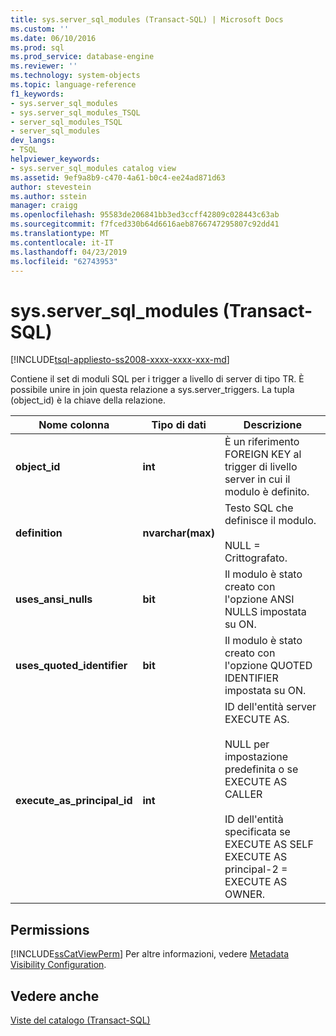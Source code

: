 ```yaml
---
title: sys.server_sql_modules (Transact-SQL) | Microsoft Docs
ms.custom: ''
ms.date: 06/10/2016
ms.prod: sql
ms.prod_service: database-engine
ms.reviewer: ''
ms.technology: system-objects
ms.topic: language-reference
f1_keywords:
- sys.server_sql_modules
- sys.server_sql_modules_TSQL
- server_sql_modules_TSQL
- server_sql_modules
dev_langs:
- TSQL
helpviewer_keywords:
- sys.server_sql_modules catalog view
ms.assetid: 9ef9a8b9-c470-4a61-b0c4-ee24ad871d63
author: stevestein
ms.author: sstein
manager: craigg
ms.openlocfilehash: 95583de206841bb3ed3ccff42809c028443c63ab
ms.sourcegitcommit: f7fced330b64d6616aeb8766747295807c92dd41
ms.translationtype: MT
ms.contentlocale: it-IT
ms.lasthandoff: 04/23/2019
ms.locfileid: "62743953"
---
```

# <a name="sysserversqlmodules-transact-sql"></a>sys.server_sql_modules (Transact-SQL)
[!INCLUDE[tsql-appliesto-ss2008-xxxx-xxxx-xxx-md](../../includes/tsql-appliesto-ss2008-xxxx-xxxx-xxx-md.md)]

  Contiene il set di moduli SQL per i trigger a livello di server di tipo TR. È possibile unire in join questa relazione a sys.server_triggers. La tupla (object_id) è la chiave della relazione.  
  
|Nome colonna|Tipo di dati|Descrizione|  
|-----------------|---------------|-----------------|  
|**object_id**|**int**|È un riferimento FOREIGN KEY al trigger di livello server in cui il modulo è definito.|  
|**definition**|**nvarchar(max)**|Testo SQL che definisce il modulo.<br /><br /> NULL = Crittografato.|  
|**uses_ansi_nulls**|**bit**|Il modulo è stato creato con l'opzione ANSI NULLS impostata su ON.|  
|**uses_quoted_identifier**|**bit**|Il modulo è stato creato con l'opzione QUOTED IDENTIFIER impostata su ON.|  
|**execute_as_principal_id**|**int**|ID dell'entità server EXECUTE AS.<br /><br /> NULL per impostazione predefinita o se EXECUTE AS CALLER<br /><br /> ID dell'entità specificata se EXECUTE AS SELF EXECUTE AS principal-2 = EXECUTE AS OWNER.|  
  
## <a name="permissions"></a>Permissions  
 [!INCLUDE[ssCatViewPerm](../../includes/sscatviewperm-md.md)] Per altre informazioni, vedere [Metadata Visibility Configuration](../../relational-databases/security/metadata-visibility-configuration.md).  
  
## <a name="see-also"></a>Vedere anche  
 [Viste del catalogo &#40;Transact-SQL&#41;](../../relational-databases/system-catalog-views/catalog-views-transact-sql.md)  
  
  
